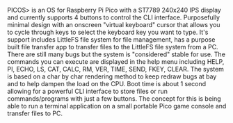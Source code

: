PICOS> is an OS for Raspberry Pi Pico with a ST7789 240x240 IPS display and currently supports 4 buttons to control the CLI interface. Purposefully minimal design with an onscreen "virtual keyboard" cursor that allows you to cycle through keys to select the keyboard key you want to type. It's support includes LittleFS file system for file management, has a purpose built file transfer app to transfer files to the LittleFS file system from a PC. There are still many bugs but the system is "considered" stable for use. The commands you can execute are displayed in the help menu including HELP, PI, ECHO, LS, CAT, CALC, RM, VER, TIME, SEND, FKEY, CLEAR. The system is based on a char by char rendering method to keep redraw bugs at bay and to help dampen the load on the CPU. Boot time is about 1 second allowing for a powerful CLI interface to store files or run commands/programs with just a few buttons. The concept for this is being able to run a terminal application on a small portable Pico game console and transfer files to PC.
